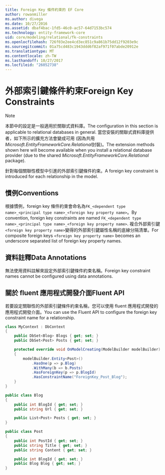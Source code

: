 ```yaml
---
title: Foreign Key 條件約束的 EF Core
author: rowanmiller
ms.author: divega
ms.date: 10/27/2016
ms.assetid: dbaf4bac-1fd5-46c0-ac57-64d7153bc574
ms.technology: entity-framework-core
uid: core/modeling/relational/fk-constraints
ms.openlocfilehash: 726f03e2ee4cd3ec851c9a861b75dd12f9203e9c
ms.sourcegitcommit: 01a75cd483c1943ddd6f82af971f07abde20912e
ms.translationtype: MT
ms.contentlocale: zh-TW
ms.lasthandoff: 10/27/2017
ms.locfileid: "26052738"
---
```

# <a name="foreign-key-constraints"></a><span data-ttu-id="fb79b-102">外部索引鍵條件約束</span><span class="sxs-lookup"><span data-stu-id="fb79b-102">Foreign Key Constraints</span></span>

> [!NOTE]  
> <span data-ttu-id="fb79b-103">本節中的設定是一般適用於關聯式資料庫。</span><span class="sxs-lookup"><span data-stu-id="fb79b-103">The configuration in this section is applicable to relational databases in general.</span></span> <span data-ttu-id="fb79b-104">當您安裝的關聯式資料庫提供者，如下所示的擴充方法會變成可用 (因為共用*Microsoft.EntityFrameworkCore.Relational*封裝)。</span><span class="sxs-lookup"><span data-stu-id="fb79b-104">The extension methods shown here will become available when you install a relational database provider (due to the shared *Microsoft.EntityFrameworkCore.Relational* package).</span></span>

<span data-ttu-id="fb79b-105">針對每個關聯性模型中引進的外部索引鍵條件約束。</span><span class="sxs-lookup"><span data-stu-id="fb79b-105">A foreign key constraint is introduced for each relationship in the model.</span></span>

## <a name="conventions"></a><span data-ttu-id="fb79b-106">慣例</span><span class="sxs-lookup"><span data-stu-id="fb79b-106">Conventions</span></span>

<span data-ttu-id="fb79b-107">根據慣例，foreign key 條件約束會命名為`FK_<dependent type name>_<principal type name>_<foreign key property name>`。</span><span class="sxs-lookup"><span data-stu-id="fb79b-107">By convention, foreign key constraints are named `FK_<dependent type name>_<principal type name>_<foreign key property name>`.</span></span> <span data-ttu-id="fb79b-108">複合外部索引鍵`<foreign key property name>`變得的外部索引鍵屬性名稱的底線分隔清單。</span><span class="sxs-lookup"><span data-stu-id="fb79b-108">For composite foreign keys `<foreign key property name>` becomes an underscore separated list of foreign key property names.</span></span>

## <a name="data-annotations"></a><span data-ttu-id="fb79b-109">資料註釋</span><span class="sxs-lookup"><span data-stu-id="fb79b-109">Data Annotations</span></span>

<span data-ttu-id="fb79b-110">無法使用資料註解來設定外部索引鍵條件約束名稱。</span><span class="sxs-lookup"><span data-stu-id="fb79b-110">Foreign key constraint names cannot be configured using data annotations.</span></span>

## <a name="fluent-api"></a><span data-ttu-id="fb79b-111">關於 fluent 應用程式開發介面</span><span class="sxs-lookup"><span data-stu-id="fb79b-111">Fluent API</span></span>

<span data-ttu-id="fb79b-112">若要設定關聯性的外部索引鍵條件約束名稱，您可以使用 fluent 應用程式開發的應用程式開發介面。</span><span class="sxs-lookup"><span data-stu-id="fb79b-112">You can use the Fluent API to configure the foreign key constraint name for a relationship.</span></span>

<!-- [!code-csharp[Main](samples/core/relational/Modeling/FluentAPI/Samples/Relational/RelationshipConstraintName.cs?highlight=12)] -->
``` csharp
class MyContext : DbContext
{
    public DbSet<Blog> Blogs { get; set; }
    public DbSet<Post> Posts { get; set; }

    protected override void OnModelCreating(ModelBuilder modelBuilder)
    {
        modelBuilder.Entity<Post>()
            .HasOne(p => p.Blog)
            .WithMany(b => b.Posts)
            .HasForeignKey(p => p.BlogId)
            .HasConstraintName("ForeignKey_Post_Blog");
    }
}

public class Blog
{
    public int BlogId { get; set; }
    public string Url { get; set; }

    public List<Post> Posts { get; set; }
}

public class Post
{
    public int PostId { get; set; }
    public string Title { get; set; }
    public string Content { get; set; }

    public int BlogId { get; set; }
    public Blog Blog { get; set; }
}
```
